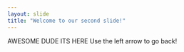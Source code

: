 ```yaml
---
layout: slide
title: "Welcome to our second slide!"
---
```

AWESOME DUDE ITS HERE
Use the left arrow to go back!
